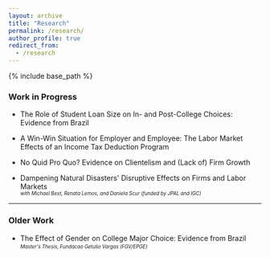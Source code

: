 ```yaml
---
layout: archive
title: "Research"
permalink: /research/
author_profile: true
redirect_from:
  - /research
---
```


{% include base_path %}

### Work in Progress

* The Role of Student Loan Size on In- and Post-College Choices: Evidence from Brazil

* A Win-Win Situation for Employer and Employee: The Labor Market Effects of an Income Tax Deduction Program

* No Quid Pro Quo? Evidence on Clientelism and (Lack of) Firm Growth

* Dampening Natural Disasters' Disruptive Effects on Firms and Labor Markets  
<sub><sup>*with Michael Best, Renata Lemos, and Daniela Scur (funded by JPAL and IGC)*</sup></sub>

---

### Older Work

* The Effect of Gender on College Major Choice: Evidence from Brazil  
<sub><sup>*Master's Thesis, Fundacao Getulio Vargas (FGV/EPGE)*</sup></sub>
